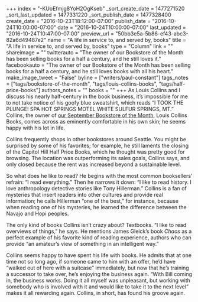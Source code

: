 +++
index = "-KUoEfmjg8YoH2OgKseb"
_sort_create_date = 1477271520
_sort_last_updated = 1477331220
_sort_publish_date = 1477328400
create_date = "2016-10-23T18:12:00-07:00"
publish_date = "2016-10-24T10:00:00-07:00"
date = "2016-10-24T10:00:00-07:00"
last_updated = "2016-10-24T10:47:00-07:00"
preview_url = "50bb3e5a-5b86-ef43-abc3-82a6d49487e2"
name = "A life in service to, and served by, books"
title = "A life in service to, and served by, books"
type = "Column"
link = ""
shareimage = ""
twitterauto = "The owner of our Bookstore of the Month has been selling books for a half a century, and he still loves it."
facebookauto = "The owner of our Bookstore of the Month has been selling books for a half a century, and he still loves books with all his heart."
make_image_tweet = "False"
byline = ["writers/paul-constant"]
tags_notes = ["tags/bookstore-of-the-month", "tags/louis-collins-books", "tags/half-price-books"]
authors_notes = ""
books = ""
+++
As Louis Collins and I discuss his nearly half-century in the book business, it’s impossible for me to not take notice of his goofy blue sweatshirt, which reads  “I TOOK THE PLUNGE! SPA HOT SPRINGS MOTEL WHITE SULFUR SPRINGS, MT.” Collins, the owner of [our September Bookstore of the Month](http://www.seattlereviewofbooks.com/notes/2016/10/03/louis-collins-books-is-our-september-bookstore-of-the-month/), Louis Collins Books, comes across as eminently comfortable in his own skin; he seems happy with his lot in life.

Collins frequently shops in other bookstores around Seattle. You might be surprised by some of his favorites; for example, he still laments the closing of the Capitol Hill Half Price Books, which he thought was pretty good for browsing. The location was outperforming its sales goals, Collins says, and only closed because the rent was increased beyond a sustainable level.

So what does he like to read? He begins with the most common booksellers’ refrain: “I read everything.” Then he narrows it down: “I like to read history. I love anthropology detective stories like Tony Hillerman.” Collins is a fan of mysteries that insert readers into other cultures and provide real information; he calls Hillerman “one of the best,” for instance, because when reading one of his mysteries, he learned the difference between the Navajo and Hopi peoples. 

The only kind of books Collins isn’t crazy about? Textbooks. “I like to read overviews of things,” he says. He mentions James Gleick’s book *Chaos* as a perfect example of his favorite kind of reading experience, authors who can provide “an amateur’s view of something in an intelligent way.”

Collins seems happy to have spent his life with books. He admits that at one time not so long ago, if someone came to him with an offer, he’d have “walked out of here with a  suitcase” immediately, but now that he’s training a successor to take over, he’s enjoying the business again.  “With Bill coming in, the business works. Doing it all myself was unpleasant, but working with somebody who is involved with it and would like to take it to the next level” makes it all rewarding again. Collins, in short, has found his groove again.
